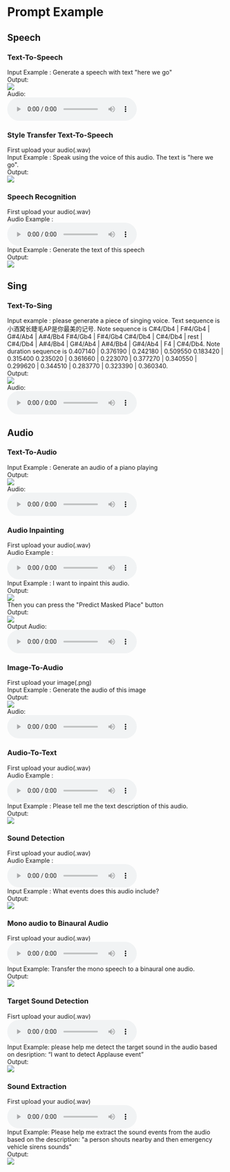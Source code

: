 # Prompt Example
## Speech
### Text-To-Speech
Input Example : Generate a speech with text "here we go"<br />
Output:<br />
![](tts.png)<br />
Audio:<br />
<audio src="fd5cf55e.wav" controls></audio><br />

### Style Transfer Text-To-Speech
First upload your audio(.wav)<br />
Input Example : Speak using the voice of this audio. The text is "here we go".<br />
Output:<br />
![](style_transfer_tts.png)<br />

### Speech Recognition
First upload your audio(.wav)<br />
Audio Example :<br />
<audio src="Track 4.wav" controls></audio><br />
Input Example : Generate the text of this speech<br />
Output:<br />
![](asr.png)<br />

## Sing
### Text-To-Sing
Input example : please generate a piece of singing voice. Text sequence is 小酒窝长睫毛AP是你最美的记号. Note sequence is C#4/Db4 | F#4/Gb4 | G#4/Ab4 | A#4/Bb4 F#4/Gb4 | F#4/Gb4 C#4/Db4 | C#4/Db4 | rest | C#4/Db4 | A#4/Bb4 | G#4/Ab4 | A#4/Bb4 | G#4/Ab4 | F4 | C#4/Db4. Note duration sequence is 0.407140 | 0.376190 | 0.242180 | 0.509550 0.183420 | 0.315400 0.235020 | 0.361660 | 0.223070 | 0.377270 | 0.340550 | 0.299620 | 0.344510 | 0.283770 | 0.323390 | 0.360340.<br />
Output:<br />
![](t2s.png)<br />
Audio:<br />
<audio src="2bf90e35.wav" controls></audio><br />

## Audio
### Text-To-Audio
Input Example : Generate an audio of a piano playing<br />
Output:<br />
![](t2a.png)<br />
Audio:<br />
<audio src="b973e878.wav" controls></audio><br />

### Audio Inpainting
First upload your audio(.wav)<br />
Audio Example :<br />
<audio src="drums-and-music-playing-with-a-man-speaking.wav" controls></audio><br />
Input Example : I want to inpaint this audio.<br />
Output:<br />
![](inpaint-1.png)<br />
Then you can press the "Predict Masked Place" button<br />
Output:<br />
![](inpaint-2.png)<br />
Output Audio:<br />
<audio src="7cb0d24f.wav" controls></audio><br />

### Image-To-Audio
First upload your image(.png)<br />
Input Example : Generate the audio of this image<br />
Output:<br />
![](i2a-2.png)<br />
Audio:<br />
<audio src="5d67d1b9.wav" controls></audio><br />

### Audio-To-Text
First upload your audio(.wav)<br />
Audio Example :<br />
<audio src="a-group-of-sheep-are-baaing.wav" controls></audio><br />
Input Example : Please tell me the text description of this audio.<br />
Output:<br />
![](a2i.png)<br />


### Sound Detection
First upload your audio(.wav)<br />
Audio Example :<br />
<audio src="mix.wav" controls></audio><br />
Input Example : What events does this audio include?<br />
Output:<br />
![](detection.png)<br />

### Mono audio to Binaural Audio
First upload your audio(.wav)<br />
<audio src="mix.wav" controls></audio><br />
Input Example: Transfer the mono speech to a binaural one audio.<br />
Output:<br />
![](m2b.png)<br />

### Target Sound Detection
Fisrt upload your audio(.wav)<br />
<audio src="mix.wav" controls></audio><br />
Input Example: please help me detect the target sound in the audio based on desription: “I want to detect Applause event”<br />
Output:<br />
![](tsd.png)<br />

### Sound Extraction
First upload your audio(.wav)<br />
<audio src="mix.wav" controls></audio><br />
Input Example: Please help me extract the sound events from the audio based on the description: "a person shouts nearby and then emergency vehicle sirens sounds"<br />
Output:<br />
![](sound_extraction.png)<br />
